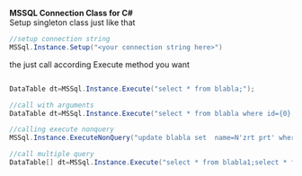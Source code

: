 <strong>MSSQL Connection Class for C# </strong><br/>
 Setup singleton class just like that<br/>
```csharp
//setup connection string 
MSSql.Instance.Setup("<your connection string here>")
```
the just call according Execute method you want
```csharp

DataTable dt=MSSql.Instance.Execute("select * from blabla;");

//call with arguments
DataTable dt=MSSql.Instance.Execute("select * from blabla where id={0};",456789);

//calling execute nonquery
MSSql.Instance.ExecuteNonQuery("update blabla set  name=N'zrt prt' where id={0};",456789);

//call multiple query
DataTable[] dt=MSSql.Instance.Execute("select * from blabla1;select * from blabla2;");

```

